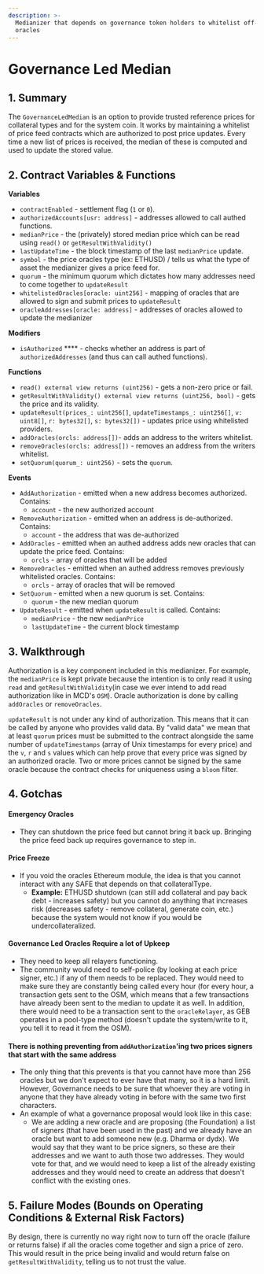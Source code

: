 ```yaml
---
description: >-
  Medianizer that depends on governance token holders to whitelist off-chain
  oracles
---
```


# Governance Led Median

## 1. Summary <a href="#1-introduction" id="1-introduction"></a>

The `GovernanceLedMedian` is an option to provide trusted reference prices for collateral types and for the system coin. It works by maintaining a whitelist of price feed contracts which are authorized to post price updates. Every time a new list of prices is received, the median of these is computed and used to update the stored value.

## 2. Contract Variables & Functions <a href="#2-contract-details" id="2-contract-details"></a>

**Variables**

* `contractEnabled` - settlement flag (`1` or `0`).
* `authorizedAccounts[usr: address]` - addresses allowed to call authed functions.
* `medianPrice` - the (privately) stored median price which can be read using `read()` or `getResultWithValidity()`
* `lastUpdateTime` - the block timestamp of the last `medianPrice` update.
* `symbol` - the price oracles type (ex: ETHUSD) / tells us what the type of asset the medianizer gives a price feed for.
* `quorum` - the minimum quorum which dictates how many addresses need to come together to `updateResult`
* `whitelistedOracles[oracle: uint256]` - mapping of oracles that are allowed to sign and submit prices to `updateResult`
* `oracleAddresses[oracle: address]` - addresses of oracles allowed to update the medianizer

**Modifiers**

* `isAuthorized` \*\*\*\* - checks whether an address is part of `authorizedAddresses` (and thus can call authed functions).

**Functions**

* `read() external view returns (uint256)` - gets a non-zero price or fail.
* `getResultWithValidity() external view returns (uint256, bool)` - gets the price and its validity.
* `updateResult(prices_: uint256[]`, `updateTimestamps_: uint256[]`, `v: uint8[]`, `r: bytes32[]`, `s: bytes32[])` - updates price using whitelisted providers.
* `addOracles(orcls: address[])`- adds an address to the writers whitelist.
* `removeOracles(orcls: address[])` - removes an address from the writers whitelist.
* `setQuorum(quorum_: uint256)` - sets the `quorum`.

**Events**

* `AddAuthorization` - emitted when a new address becomes authorized. Contains:
  * `account` - the new authorized account
* `RemoveAuthorization` - emitted when an address is de-authorized. Contains:
  * `account` - the address that was de-authorized
* `AddOracles` - emitted when an authed address adds new oracles that can update the price feed. Contains:
  * `orcls` - array of oracles that will be added
* `RemoveOracles` - emitted when an authed address removes previously whitelisted oracles. Contains:
  * `orcls` - array of oracles that will be removed
* `SetQuorum` - emitted when a new quorum is set. Contains:
  * `quorum` - the new median quorum
* `UpdateResult` - emitted when `updateResult` is called. Contains:
  * `medianPrice` - the new `medianPrice`
  * `lastUpdateTime` - the current block timestamp

## 3. Walkthrough

Authorization is a key component included in this medianizer. For example, the `medianPrice` is kept private because the intention is to only read it using `read` and `getResultWithValidity`(in case we ever intend to add read authorization like in MCD's `OSM`). Oracle authorization is done by calling `addOracles` or `removeOracles`.

`updateResult` is not under any kind of authorization. This means that it can be called by anyone who provides valid data. By "valid data" we mean that at least `quorum` prices must be submitted to the contract alongside the same number of `updateTimestamps` (array of Unix timestamps for every price) and the `v`, `r` and `s` values which can help prove that every price was signed by an authorized oracle. Two or more prices cannot be signed by the same oracle because the contract checks for uniqueness using a `bloom` filter.

## 4. Gotchas

#### **Emergency Oracles**

* They can shutdown the price feed but cannot bring it back up. Bringing the price feed back up requires governance to step in.

#### **Price Freeze**

* If you void the oracles Ethereum module, the idea is that you cannot interact with any SAFE that depends on that collateralType.
  * **Example:** ETHUSD shutdown (can still add collateral and pay back debt - increases safety) but you cannot do anything that increases risk (decreases safety - remove collateral, generate coin, etc.) because the system would not know if you would be undercollateralized.

#### **Governance Led Oracles Require a lot of Upkeep**

* They need to keep all relayers functioning.
* The community would need to self-police (by looking at each price signer, etc.) if any of them needs to be replaced. They would need to make sure they are constantly being called every hour (for every hour, a transaction gets sent to the OSM, which means that a few transactions have already been sent to the median to update it as well. In addition, there would need to be a transaction sent to the `oracleRelayer`, as GEB operates in a pool-type method (doesn't update the system/write to it, you tell it to read it from the OSM).

#### **There is nothing preventing from `addAuthorization`'ing two prices signers that start with the same address**

* The only thing that this prevents is that you cannot have more than 256 oracles but we don't expect to ever have that many, so it is a hard limit. However, Governance needs to be sure that whoever they are voting in anyone that they have already voting in before with the same two first characters.
* An example of what a governance proposal would look like in this case:
  * We are adding a new oracle and are proposing (the Foundation) a list of signers (that have been used in the past) and we already have an oracle but want to add someone new (e.g. Dharma or dydx). We would say that they want to be price signers, so these are their addresses and we want to auth those two addresses. They would vote for that, and we would need to keep a list of the already existing addresses and they would need to create an address that doesn't conflict with the existing ones.

## 5. Failure Modes (Bounds on Operating Conditions & External Risk Factors)

By design, there is currently no way right now to turn off the oracle (failure or returns false) if all the oracles come together and sign a price of zero. This would result in the price being invalid and would return false on `getResultWithValidity`, telling us to not trust the value.
